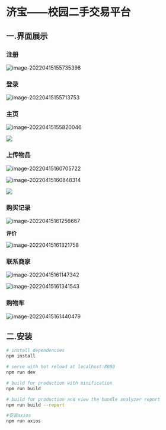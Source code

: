 # 济宝——校园二手交易平台

## 一.界面展示

### 注册

![image-20220415155735398](C:\Users\86132\AppData\Roaming\Typora\typora-user-images\image-20220415155735398.png)

### 登录

![image-20220415155713753](C:\Users\86132\AppData\Roaming\Typora\typora-user-images\image-20220415155713753.png)

### 主页

![image-20220415155820046](C:\Users\86132\AppData\Roaming\Typora\typora-user-images\image-20220415155820046.png)

![](D:\文件\前端知识点笔记\封装组件\带姓名的头像框\b5e98579-19da-4f4b-a9d9-1eea863322e2.png)

### 上传物品

![image-20220415160705722](C:\Users\86132\AppData\Roaming\Typora\typora-user-images\image-20220415160705722.png)

![image-20220415160848314](C:\Users\86132\AppData\Roaming\Typora\typora-user-images\image-20220415160848314.png)



![](D:\文件\前端知识点笔记\封装组件\带姓名的头像框\6847b89a-468e-48a4-ae3e-a21d7fe8cd82.png)

### 购买记录

![image-20220415161256667](C:\Users\86132\AppData\Roaming\Typora\typora-user-images\image-20220415161256667.png)

**评价**

![image-20220415161321758](C:\Users\86132\AppData\Roaming\Typora\typora-user-images\image-20220415161321758.png)

### 联系商家

![image-20220415161147342](C:\Users\86132\AppData\Roaming\Typora\typora-user-images\image-20220415161147342.png)

![image-20220415161341543](C:\Users\86132\AppData\Roaming\Typora\typora-user-images\image-20220415161341543.png)

### 购物车

![image-20220415161440479](C:\Users\86132\AppData\Roaming\Typora\typora-user-images\image-20220415161440479.png)

## 二.安装

``` bash
# install dependencies
npm install

# serve with hot reload at localhost:8080
npm run dev

# build for production with minification
npm run build

# build for production and view the bundle analyzer report
npm run build --report

#安装axios
npm run axios
```



